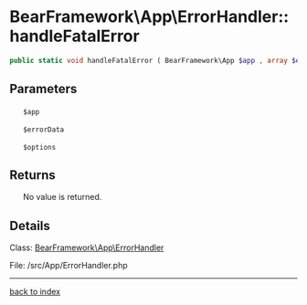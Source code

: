 # BearFramework\App\ErrorHandler::handleFatalError

```php
public static void handleFatalError ( BearFramework\App $app , array $errorData , array $options )
```

## Parameters

&nbsp;&nbsp;&nbsp;&nbsp;&nbsp;&nbsp;`$app`

&nbsp;&nbsp;&nbsp;&nbsp;&nbsp;&nbsp;`$errorData`

&nbsp;&nbsp;&nbsp;&nbsp;&nbsp;&nbsp;`$options`

## Returns

&nbsp;&nbsp;&nbsp;&nbsp;&nbsp;&nbsp;No value is returned.

## Details

Class: [BearFramework\App\ErrorHandler](bearframework.app.errorhandler.class.md)

File: /src/App/ErrorHandler.php

---

[back to index](index.md)

